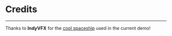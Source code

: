 # Credits
____

Thanks to **IndyVFX** for the [cool spaceship](https://www.turbosquid.com/FullPreview/Index.cfm/ID/820608) used in the current demo!



